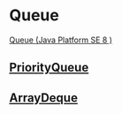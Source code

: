 # Queue
[Queue (Java Platform SE 8 )](https://docs.oracle.com/javase/8/docs/api/java/util/Queue.html)

## [PriorityQueue](https://github.com/pilarHdez/estructuras-de-datos-ejemplos/tree/master/queue/priorityQueue)

## [ArrayDeque](https://github.com/pilarHdez/estructuras-de-datos-ejemplos/tree/master/queue/arrayDeque)

